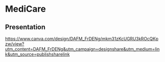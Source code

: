 # MediCare

## Presentation

https://www.canva.com/design/DAFM_FrDENg/mkm31zKcUGRU3kROcQKpzw/view?utm_content=DAFM_FrDENg&utm_campaign=designshare&utm_medium=link&utm_source=publishsharelink